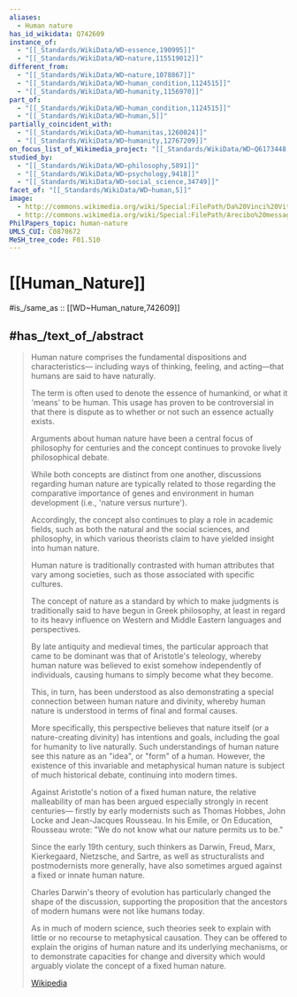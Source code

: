 ```yaml
---
aliases:
  - Human nature
has_id_wikidata: Q742609
instance_of:
  - "[[_Standards/WikiData/WD~essence,190995]]"
  - "[[_Standards/WikiData/WD~nature,115519012]]"
different_from:
  - "[[_Standards/WikiData/WD~nature,1078867]]"
  - "[[_Standards/WikiData/WD~human_condition,1124515]]"
  - "[[_Standards/WikiData/WD~humanity,1156970]]"
part_of:
  - "[[_Standards/WikiData/WD~human_condition,1124515]]"
  - "[[_Standards/WikiData/WD~human,5]]"
partially_coincident_with:
  - "[[_Standards/WikiData/WD~humanitas,1260024]]"
  - "[[_Standards/WikiData/WD~humanity,12767209]]"
on_focus_list_of_Wikimedia_project: "[[_Standards/WikiData/WD~Q6173448,6173448]]"
studied_by:
  - "[[_Standards/WikiData/WD~philosophy,5891]]"
  - "[[_Standards/WikiData/WD~psychology,9418]]"
  - "[[_Standards/WikiData/WD~social_science,34749]]"
facet_of: "[[_Standards/WikiData/WD~human,5]]"
image:
  - http://commons.wikimedia.org/wiki/Special:FilePath/Da%20Vinci%20Vitruve%20Luc%20Viatour.jpg
  - http://commons.wikimedia.org/wiki/Special:FilePath/Arecibo%20message%20part%205.png
PhilPapers_topic: human-nature
UMLS_CUI: C0870672
MeSH_tree_code: F01.510
---
```


# [[Human_Nature]] 

#is_/same_as :: [[WD~Human_nature,742609]] 

## #has_/text_of_/abstract 

> Human nature comprises the fundamental dispositions and characteristics—
> including ways of thinking, feeling, and acting—that humans are said to have naturally. 
> 
> The term is often used to denote the essence of humankind, or what it 'means' to be human. 
> This usage has proven to be controversial in that 
> there is dispute as to whether or not such an essence actually exists.
>
> Arguments about human nature have been a central focus of philosophy for centuries 
> and the concept continues to provoke lively philosophical debate. 
> 
> While both concepts are distinct from one another, 
> discussions regarding human nature are typically related to those regarding 
> the comparative importance of genes and environment in human development 
> (i.e., 'nature versus nurture'). 
> 
> Accordingly, the concept also continues to play a role in academic fields, 
> such as both the natural and the social sciences, 
> and philosophy, in which various theorists claim to have yielded insight into human nature. 
> 
> Human nature is traditionally contrasted with human attributes that vary among societies, 
> such as those associated with specific cultures.
>
> The concept of nature as a standard by which to make judgments 
> is traditionally said to have begun in Greek philosophy, 
> at least in regard to its heavy influence on Western and Middle Eastern languages and perspectives. 
> 
> By late antiquity and medieval times, the particular approach that came to be dominant was that of Aristotle's teleology, 
> whereby human nature was believed to exist somehow independently of individuals, 
> causing humans to simply become what they become. 
> 
> This, in turn, has been understood as also demonstrating 
> a special connection between human nature and divinity, 
> whereby human nature is understood in terms of final and formal causes. 
> 
> More specifically, this perspective believes that nature itself (or a nature-creating divinity) 
> has intentions and goals, including the goal for humanity to live naturally. 
> Such understandings of human nature see this nature as an "idea", or "form" of a human. However, the existence of this invariable and metaphysical human nature 
> is subject of much historical debate, continuing into modern times.
>
> Against Aristotle's notion of a fixed human nature, 
> the relative malleability of man has been argued especially strongly in recent centuries—
> firstly by early modernists such as Thomas Hobbes, John Locke and Jean-Jacques Rousseau. 
> In his Emile, or On Education, Rousseau wrote: 
> "We do not know what our nature permits us to be." 
> 
> Since the early 19th century, such thinkers as Darwin, Freud, Marx, Kierkegaard, Nietzsche, 
> and Sartre, as well as structuralists and postmodernists more generally, 
> have also sometimes argued against a fixed or innate human nature.
>
> Charles Darwin's theory of evolution has particularly changed the shape of the discussion, 
> supporting the proposition that the ancestors of modern humans were not like humans today. 
> 
> As in much of modern science, 
> such theories seek to explain with little or no recourse to metaphysical causation. 
> They can be offered to explain the origins of human nature and its underlying mechanisms, 
> or to demonstrate capacities for change and diversity 
> which would arguably violate the concept of a fixed human nature.
>
> [Wikipedia](https://en.wikipedia.org/wiki/Human%20nature) 

